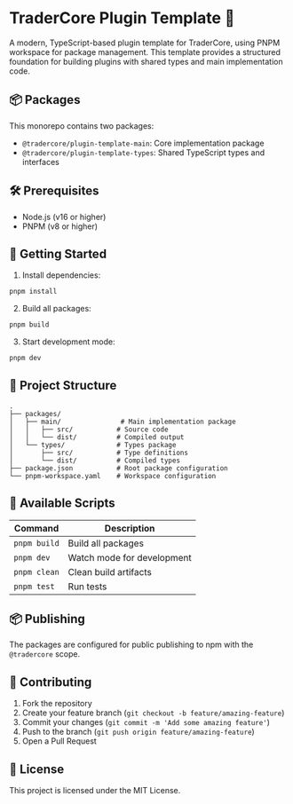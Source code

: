 # TraderCore Plugin Template 🚀

A modern, TypeScript-based plugin template for TraderCore, using PNPM workspace for package management. This template provides a structured foundation for building plugins with shared types and main implementation code.

## 📦 Packages

This monorepo contains two packages:

- `@tradercore/plugin-template-main`: Core implementation package
- `@tradercore/plugin-template-types`: Shared TypeScript types and interfaces

## 🛠️ Prerequisites

- Node.js (v16 or higher)
- PNPM (v8 or higher)

## 🚀 Getting Started

1. Install dependencies:
```bash
pnpm install
```

2. Build all packages:
```bash
pnpm build
```

3. Start development mode:
```bash
pnpm dev
```

## 📁 Project Structure

```
.
├── packages/
│   ├── main/               # Main implementation package
│   │   ├── src/           # Source code
│   │   └── dist/          # Compiled output
│   └── types/             # Types package
│       ├── src/           # Type definitions
│       └── dist/          # Compiled types
├── package.json           # Root package configuration
└── pnpm-workspace.yaml    # Workspace configuration
```

## 📝 Available Scripts

| Command | Description |
|---------|-------------|
| `pnpm build` | Build all packages |
| `pnpm dev` | Watch mode for development |
| `pnpm clean` | Clean build artifacts |
| `pnpm test` | Run tests |

## 📦 Publishing

The packages are configured for public publishing to npm with the `@tradercore` scope.

## 🤝 Contributing

1. Fork the repository
2. Create your feature branch (`git checkout -b feature/amazing-feature`)
3. Commit your changes (`git commit -m 'Add some amazing feature'`)
4. Push to the branch (`git push origin feature/amazing-feature`)
5. Open a Pull Request

## 📄 License

This project is licensed under the MIT License.
